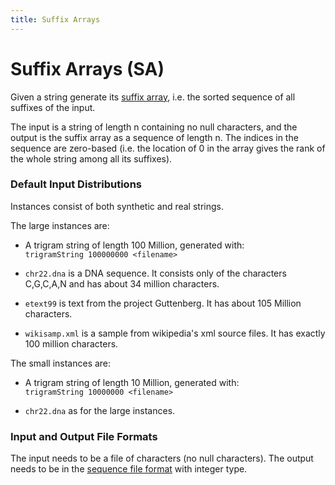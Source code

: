 ```yaml
---
title: Suffix Arrays
---
```


# Suffix Arrays (SA)

Given a string generate its [suffix
array](http://en.wikipedia.org/wiki/Suffix_array), i.e. the
sorted sequence of all suffixes of the input.

The input is a string of length n containing no null characters, and
the output is the suffix array as a sequence of length n.    The
indices in the sequence are zero-based (i.e. the location of 0 in the
array gives the rank of the whole string among all its suffixes).

### Default Input Distributions

Instances consist of both synthetic and real strings.

The large instances are:

- A trigram string of length 100 Million, generated with:  
`trigramString 100000000 <filename>`

- `chr22.dna` is a DNA sequence.  It consists only of the
characters C,G,C,A,N and has about 34 million characters.

- `etext99` is text from the project Guttenberg.  It has about 105 Million characters.

- `wikisamp.xml` is a sample from wikipedia's xml source files.  It has
exactly 100 million characters.

The small instances are:

- A trigram string of length 10 Million, generated with:  
`trigramString 10000000 <filename>`

- `chr22.dna` as for the large instances.

### Input and Output File Formats

The input needs to be a file of characters (no null characters).
The output needs to be in the [sequence file
format](../fileFormats/sequence.html) with integer type.

